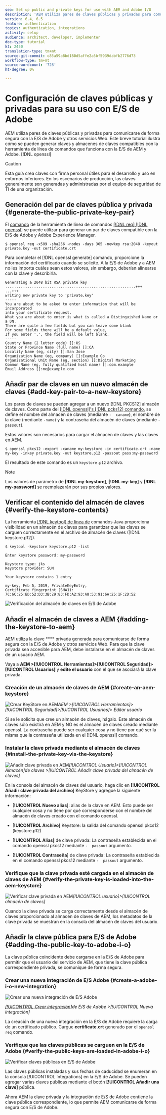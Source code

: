 ```yaml
---
seo: Set up public and private keys for use with AEM and Adobe I/O
description: 'AEM utiliza pares de claves públicas y privadas para comunicarse de forma segura con la E/S de Adobe y otros servicios Web. Este breve tutorial ilustra cómo se pueden generar claves y almacenes de claves compatibles con la herramienta de línea de comandos openssl que funciona con E/S de AEM y Adobe. '
version: 6.4, 6.5
feature: authentication
topics: authentication, integrations
activity: setup
audience: architect, developer, implementer
doc-type: tutorial
kt: 2450
translation-type: tm+mt
source-git-commit: c85a59a8bd180d5affe2a5bf5939dabfb2776d73
workflow-type: tm+mt
source-wordcount: '728'
ht-degree: 0%

---
```



# Configuración de claves públicas y privadas para su uso con E/S de Adobe

AEM utiliza pares de claves públicas y privadas para comunicarse de forma segura con la E/S de Adobe y otros servicios Web. Este breve tutorial ilustra cómo se pueden generar claves y almacenes de claves compatibles con la herramienta de línea de comandos que funciona con la E/S de AEM y Adobe. [!DNL openssl]

>[!CAUTION]
>
>Esta guía crea claves con firma personal útiles para el desarrollo y uso en entornos inferiores. En los escenarios de producción, las claves generalmente son generadas y administradas por el equipo de seguridad de TI de una organización.

## Generación del par de claves pública y privada {#generate-the-public-private-key-pair}

El [comando](https://www.openssl.org/docs/man1.0.2/man1/openssl.html) de la herramienta de línea de comandos [[!DNL req] [!DNL openssl]](https://www.openssl.org/docs/man1.0.2/man1/req.html) se puede utilizar para generar un par de claves compatible con la E/S de Adobe y Adobe Experience Manager.

```shell
$ openssl req -x509 -sha256 -nodes -days 365 -newkey rsa:2048 -keyout private.key -out certificate.crt
```

Para completar el [!DNL openssl generate] comando, proporcione la información del certificado cuando se solicite. A la E/S de Adobe y a AEM no les importa cuáles sean estos valores, sin embargo, deberían alinearse con la clave y describirla.

```
Generating a 2048 bit RSA private key
...........................................................+++
...+++
writing new private key to 'private.key'
-----
You are about to be asked to enter information that will be incorporated
into your certificate request.
What you are about to enter is what is called a Distinguished Name or a DN.
There are quite a few fields but you can leave some blank
For some fields there will be a default value,
If you enter '.', the field will be left blank.
-----
Country Name (2 letter code) []:US
State or Province Name (full name) []:CA
Locality Name (eg, city) []:San Jose
Organization Name (eg, company) []:Example Co
Organizational Unit Name (eg, section) []:Digital Marketing
Common Name (eg, fully qualified host name) []:com.example
Email Address []:me@example.com
```

## Añadir par de claves en un nuevo almacén de claves {#add-key-pair-to-a-new-keystore}

Los pares de claves se pueden agregar a un nuevo [!DNL PKCS12] almacén de claves. Como parte del [[!DNL openssl]'s [!DNL pcks12] comando,](https://www.openssl.org/docs/man1.0.2/man1/pkcs12.html) se define el nombre del almacén de claves (mediante `-  caname`), el nombre de la clave (mediante `-name`) y la contraseña del almacén de claves (mediante `-  passout`).

Estos valores son necesarios para cargar el almacén de claves y las claves en AEM.

```shell
$ openssl pkcs12 -export -caname my-keystore -in certificate.crt -name my-key -inkey private.key -out keystore.p12 -passout pass:my-password
```

El resultado de este comando es un `keystore.p12` archivo.

>[!NOTE]
>
>Los valores de parámetro de **[!DNL my-keystore]**, **[!DNL my-key]** y **[!DNL my-password]** se reemplazarán por sus propios valores.

## Verificar el contenido del almacén de claves {#verify-the-keystore-contents}

La herramienta [[!DNL keytool] de línea de](https://docs.oracle.com/middleware/1213/wls/SECMG/keytool-summary-appx.htm#SECMG818) comandos Java proporciona visibilidad en un almacén de claves para garantizar que las claves se carguen correctamente en el archivo de almacén de claves ([!DNL keystore.p12]).

```shell
$ keytool -keystore keystore.p12 -list

Enter keystore password: my-password

Keystore type: jks
Keystore provider: SUN

Your keystore contains 1 entry

my-key, Feb 5, 2019, PrivateKeyEntry,
Certificate fingerprint (SHA1): 7C:6C:25:BD:52:D3:3B:29:83:FD:A2:93:A8:53:91:6A:25:1F:2D:52
```

![Verificación del almacén de claves en E/S de Adobe](assets/set-up-public-private-keys-for-use-with-aem-and-adobe-io/adobe-io--public-keys.png)

## Añadir el almacén de claves a AEM {#adding-the-keystore-to-aem}

AEM utiliza la clave **** privada generada para comunicarse de forma segura con la E/S de Adobe y otros servicios Web. Para que la clave privada sea accesible para AEM, debe instalarse en el almacén de claves de un usuario AEM.

Vaya a **AEM >[!UICONTROL Herramientas]>[!UICONTROL Seguridad]>[!UICONTROL Usuarios]** y **edite el usuario** con el que se asociará la clave privada.

### Creación de un almacén de claves de AEM {#create-an-aem-keystore}

![Crear KeyStore en AEM](assets/set-up-public-private-keys-for-use-with-aem-and-adobe-io/aem--create-keystore.png)*AEM >[!UICONTROL Herramientas]>[!UICONTROL Seguridad]>[!UICONTROL Usuarios]> Editar usuario*

Si se le solicita que cree un almacén de claves, hágalo. Este almacén de claves sólo existirá en AEM y NO es el almacén de claves creado mediante openssl. La contraseña puede ser cualquier cosa y no tiene por qué ser la misma que la contraseña utilizada en el [!DNL openssl] comando.

### Instalar la clave privada mediante el almacén de claves {#install-the-private-key-via-the-keystore}

![Añadir clave privada en AEM](assets/set-up-public-private-keys-for-use-with-aem-and-adobe-io/aem--add-private-key.png)*[!UICONTROL Usuario]>[!UICONTROL Almacén]de claves >[!UICONTROL Añadir clave privada del almacén de claves]*

En la consola del almacén de claves del usuario, haga clic en **[!UICONTROL Añadir clave privada del archivo]** KeyStore y agregue la siguiente información:

* **[!UICONTROL Nuevo alias]**: alias de la clave en AEM. Esto puede ser cualquier cosa y no tiene por qué corresponderse con el nombre del almacén de claves creado con el comando openssl.
* **[!UICONTROL Archivo]** Keystore: la salida del comando openssl pkcs12 (keystore.p12)
* **[!UICONTROL Alias]** de clave privada: La contraseña establecida en el comando openssl pkcs12 mediante `-  passout` argumento.

* **[!UICONTROL Contraseña]** de clave privada: La contraseña establecida en el comando openssl pkcs12 mediante `-  passout` argumento.

### Verifique que la clave privada esté cargada en el almacén de claves de AEM {#verify-the-private-key-is-loaded-into-the-aem-keystore}

![Verificar clave privada en AEM](assets/set-up-public-private-keys-for-use-with-aem-and-adobe-io/aem--keystore.png)*[!UICONTROL usuario]>[!UICONTROL almacén de claves]*

Cuando la clave privada se carga correctamente desde el almacén de claves proporcionado al almacén de claves de AEM, los metadatos de la clave privada se muestran en la consola del almacén de claves del usuario.

## Añadir la clave pública para E/S de Adobe {#adding-the-public-key-to-adobe-i-o}

La clave pública coincidente debe cargarse en la E/S de Adobe para permitir que el usuario del servicio de AEM, que tiene la clave pública correspondiente privada, se comunique de forma segura.

### Crear una nueva integración de E/S Adobe {#create-a-adobe-i-o-new-integration}

![Crear una nueva integración de E/S Adobe](assets/set-up-public-private-keys-for-use-with-aem-and-adobe-io/adobe-io--create-new-integration.png)

*[[!UICONTROL Crear integración]](https://console.adobe.io/)de E/S de Adobe >[!UICONTROL Nueva integración]*

La creación de una nueva integración en la E/S de Adobe requiere la carga de un certificado público. Cargue **certificate.crt** generado por el `openssl req` comando.

### Verifique que las claves públicas se carguen en la E/S de Adobe {#verify-the-public-keys-are-loaded-in-adobe-i-o}

![Verificar claves públicas en E/S de Adobe](assets/set-up-public-private-keys-for-use-with-aem-and-adobe-io/adobe-io--public-keys.png)

Las claves públicas instaladas y sus fechas de caducidad se enumeran en la consola [!UICONTROL Integrations] en la E/S de Adobe. Se pueden agregar varias claves públicas mediante el botón **[!UICONTROL Añadir una clave]** pública.

Ahora AEM la clave privada y la integración de E/S de Adobe contiene la clave pública correspondiente, lo que permite AEM comunicarse de forma segura con E/S de Adobe.
